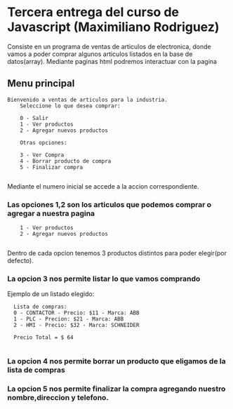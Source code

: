 # Tercera entrega del curso de Javascript (Maximiliano Rodriguez)

Consiste en un programa de ventas de articulos de electronica, donde vamos a poder comprar algunos articulos listados en la base de datos(array). Mediante paginas html podremos interactuar con la pagina

## Menu principal

 ```  
Bienvenido a ventas de articulos para la industria.
     Seleccione lo que desea comprar:
     
     0 - Salir
     1 - Ver productos
     2 - Agregar nuevos productos
 
     Otras opciones:
 
     3 - Ver Compra
     4 - Borrar producto de compra
     5 - Finalizar compra
     

```
Mediante el numero inicial se accede a la accion correspondiente.

### Las opciones 1,2 son los articulos que podemos comprar o agregar a nuestra pagina


 ```      
     1 - Ver productos
     2 - Agregar nuevos productos
    
 ```
 Dentro de cada opcion tenemos 3 productos distintos para poder elegir(por defecto).

 ### La opcion 3 nos permite listar lo que vamos comprando

 Ejemplo de un listado elegido:

  ```      
    Lista de compras:
    0 - CONTACTOR - Precio: $11 - Marca: ABB
    1 - PLC - Precion: $21 - Marca: ABB
    2 - HMI - Precio: $32 - Marca: SCHNEIDER

    Precio Total = $ 64
    
 ```

  ### La opcion 4 nos permite borrar un producto que eligamos de la lista de compras

  ### La opcion 5 nos permite finalizar la compra agregando nuestro nombre,direccion y telefono.